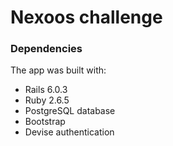 # Nexoos challenge

### Dependencies

The app was built with:

 - Rails 6.0.3
 - Ruby 2.6.5
 - PostgreSQL database
 - Bootstrap
 - Devise authentication

